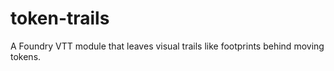 # token-trails
A Foundry VTT module that leaves visual trails like footprints behind moving tokens.
